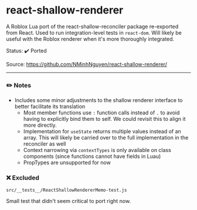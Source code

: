 # react-shallow-renderer
A Roblox Lua port of the react-shallow-reconciler package re-exported from React. Used to run integration-level tests in `react-dom`. Will likely be useful with the Roblox renderer when it's more thoroughly integrated.

Status: ✔️ Ported

Source: https://github.com/NMinhNguyen/react-shallow-renderer/

---

### ✏️ Notes
* Includes some minor adjustments to the shallow renderer interface to better facilitate its translation
	* Most member functions use `:` function calls instead of `.` to avoid having to explicitly bind them to self. We could revisit this to align it more directly.
	* Implementation for `useState` returns multiple values instead of an array. This will likely be carried over to the full implementation in the reconciler as well
	* Context narrowing via `contextTypes` is only available on class components (since functions cannot have fields in Luau)
	* PropTypes are unsupported for now

### ❌ Excluded

```
src/__tests__/ReactShallowRendererMemo-test.js
```

Small test that didn't seem critical to port right now.